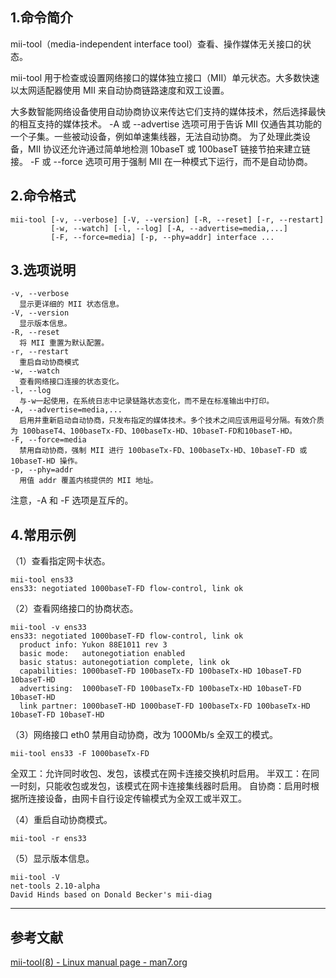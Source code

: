 ## 1.命令简介

mii-tool（media-independent interface tool）查看、操作媒体无关接口的状态。

mii-tool 用于检查或设置网络接口的媒体独立接口（MII）单元状态。大多数快速以太网适配器使用 MII 来自动协商链路速度和双工设置。

大多数智能网络设备使用自动协商协议来传达它们支持的媒体技术，然后选择最快的相互支持的媒体技术。 -A 或 --advertise 选项可用于告诉 MII 仅通告其功能的一个子集。一些被动设备，例如单速集线器，无法自动协商。 为了处理此类设备，MII 协议还允许通过简单地检测 10baseT 或 100baseT 链接节拍来建立链接。 -F 或 --force 选项可用于强制 MII 在一种模式下运行，而不是自动协商。

## 2.命令格式
```shell
mii-tool [-v, --verbose] [-V, --version] [-R, --reset] [-r, --restart]
         [-w, --watch] [-l, --log] [-A, --advertise=media,...]
         [-F, --force=media] [-p, --phy=addr] interface ...
```

## 3.选项说明
```shell
-v, --verbose
  显示更详细的 MII 状态信息。
-V, --version
  显示版本信息。
-R, --reset
  将 MII 重置为默认配置。
-r, --restart
  重启自动协商模式
-w, --watch
  查看网络接口连接的状态变化。
-l, --log
  与-w一起使用，在系统日志中记录链路状态变化，而不是在标准输出中打印。
-A, --advertise=media,...
  启用并重新启动自动协商，只发布指定的媒体技术。多个技术之间应该用逗号分隔。有效介质为 100baseT4、100baseTx-FD、100baseTx-HD、10baseT-FD和10baseT-HD。
-F, --force=media
  禁用自动协商，强制 MII 进行 100baseTx-FD、100baseTx-HD、10baseT-FD 或 10baseT-HD 操作。
-p, --phy=addr
  用值 addr 覆盖内核提供的 MII 地址。
```
注意，-A 和 -F 选项是互斥的。

## 4.常用示例

（1）查看指定网卡状态。

```shell
mii-tool ens33
ens33: negotiated 1000baseT-FD flow-control, link ok
```

（2）查看网络接口的协商状态。
```shell
mii-tool -v ens33
ens33: negotiated 1000baseT-FD flow-control, link ok
  product info: Yukon 88E1011 rev 3
  basic mode:   autonegotiation enabled
  basic status: autonegotiation complete, link ok
  capabilities: 1000baseT-FD 100baseTx-FD 100baseTx-HD 10baseT-FD 10baseT-HD
  advertising:  1000baseT-FD 100baseTx-FD 100baseTx-HD 10baseT-FD 10baseT-HD
  link partner: 1000baseT-HD 1000baseT-FD 100baseTx-FD 100baseTx-HD 10baseT-FD 10baseT-HD
```

（3）网络接口 eth0 禁用自动协商，改为 1000Mb/s 全双工的模式。

```shell
mii-tool ens33 -F 1000baseTx-FD
```

全双工：允许同时收包、发包，该模式在网卡连接交换机时启用。
半双工：在同一时刻，只能收包或发包，该模式在网卡连接集线器时启用。
自协商：启用时根据所连接设备，由网卡自行设定传输模式为全双工或半双工。

（4）重启自动协商模式。

```shell
mii-tool -r ens33
```

（5）显示版本信息。

```shell
mii-tool -V
net-tools 2.10-alpha
David Hinds based on Donald Becker's mii-diag
```

---
## 参考文献
[mii-tool(8) - Linux manual page - man7.org](https://man7.org/linux/man-pages/man8/mii-tool.8.html)

<Vssue title="mii-tool" />